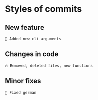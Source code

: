 # Styles of commits
## New feature
```
🎉 Added new cli arguments
```
## Changes in code
```
🔥 Removed, deleted files, new functions
```
## Minor fixes
```
🔨 Fixed german
```
